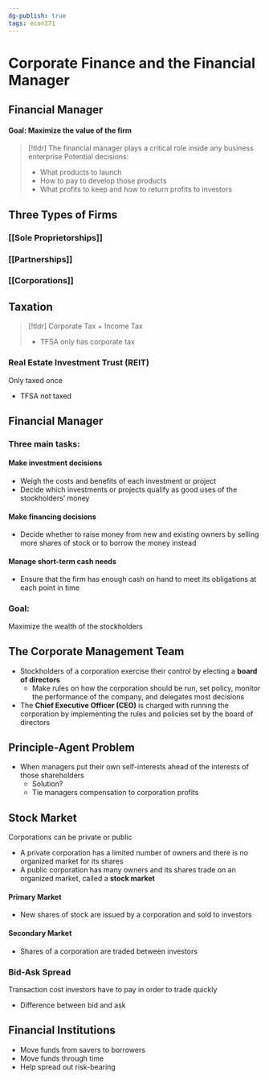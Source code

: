 ```yaml
---
dg-publish: true
tags: econ371
---
```

# Corporate Finance and the Financial Manager
## Financial Manager
#### Goal: Maximize the value of the firm
> [!tldr] The financial manager plays a critical role inside any business enterprise
> Potential decisions:
> * What products to launch
> * How to pay to develop those products
> * What profits to keep and how to return profits to investors


## Three Types of Firms
### [[Sole Proprietorships]]
### [[Partnerships]]
### [[Corporations]]

## Taxation
> [!tldr] Corporate Tax + Income Tax
> * TFSA only has corporate tax

### Real Estate Investment Trust (REIT)
Only taxed once
* TFSA not taxed

## Financial Manager
### Three main tasks:
#### Make investment decisions
* Weigh the costs and benefits of each investment or project
* Decide which investments or projects qualify as good uses of the stockholders’ money
#### Make financing decisions
* Decide whether to raise money from new and existing owners by selling more shares of stock or to borrow the money instead
#### Manage short-term cash needs
* Ensure that the firm has enough cash on hand to meet its obligations at each point in time
### Goal:
Maximize the wealth of the stockholders
## The Corporate Management Team
* Stockholders of a corporation exercise their control by electing a **board of directors**
	* Make rules on how the corporation should be run, set policy, monitor the performance of the company, and delegates most decisions 
* The **Chief Executive Officer (CEO)** is charged with running the corporation by implementing the rules and policies set by the board of directors
## Principle-Agent Problem
* When managers put their own self-interests ahead of the interests of those shareholders
	* Solution?
	* Tie managers compensation to corporation profits

## Stock Market
Corporations can be private or public
* A private corporation has a limited number of owners and there is no organized market for its shares
* A public corporation has many owners and its shares trade on an organized market, called a **stock market**
#### Primary Market
* New shares of stock are issued by a corporation and sold to investors
#### Secondary Market
* Shares of a corporation are traded between investors

### Bid-Ask Spread
Transaction cost investors have to pay in order to trade quickly
* Difference between bid and ask
## Financial Institutions
* Move funds from savers to borrowers
* Move funds through time
* Help spread out risk-bearing
